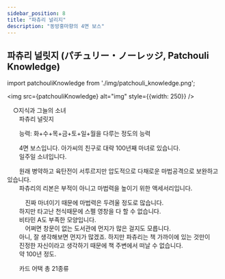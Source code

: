 ```yaml
---
sidebar_position: 8
title: "파츄리 널리지"
description: "동방홍마향의 4면 보스"
---
```


## 파츄리 널릿지 (パチュリー・ノーレッジ, Patchouli Knowledge)

import patchouliKnowledge from './img/patchouli_knowledge.png';

<img src={patchouliKnowledge} alt="img" style={{width: 250}} />

　○지식과 그늘의 소녀  
　　파츄리 널릿지  
  
　　능력: 화+수+목+금+토+일+월을 다루는 정도의 능력  
  
　　4면 보스입니다. 아가씨의 친구로 대략 100년째 마녀로 있습니다.  
　　일주일 소녀입니다.  
  
　　원래 병약하고 육탄전이 서투르지만 압도적으로 다채로운 마법공격으로 보완하고 있습니다.  
　　파츄리의 리본은 부적이 아니고 마법력을 높이기 위한 액세서리입니다.  
  
　　　진짜 마녀이기 때문에 마법력은 두려울 정도로 많습니다.  
　　하지만 타고난 천식때문에 스펠 영창을 다 할 수 없습니다.  
　　비타민 A도 부족한 모양입니다.  
　　　어쩌면 창문이 없는 도서관에 먼지가 많은 걸지도 모릅니다.  
　　아니, 잘 생각해보면 먼지가 많겠죠. 하지만 파츄리는 책 가까이에 있는 것만이  
　　진정한 자신이라고 생각하기 때문에 책 주변에서 떠날 수 없습니다.  
　　약 100년 정도.  
  
　　카드 어택 총 21종류  
  